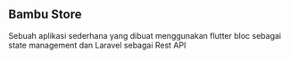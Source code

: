 ## Bambu Store

Sebuah aplikasi sederhana yang dibuat menggunakan flutter bloc sebagai state management dan Laravel sebagai Rest API